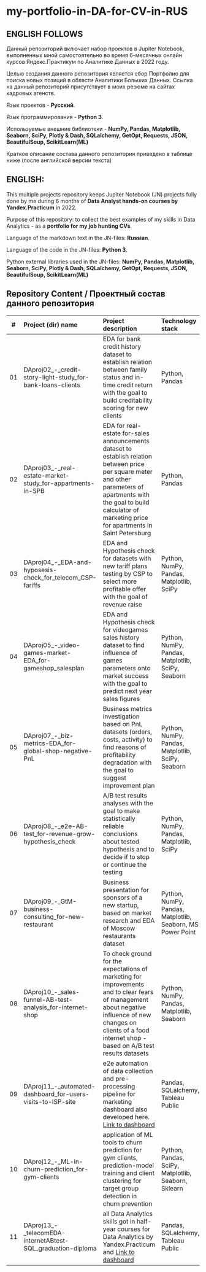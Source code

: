 # my-portfolio-in-DA-for-CV-in-RUS

## ENGLISH FOLLOWS
Данный репозиторий включает набор проектов в Jupiter Notebook, выполненных мной самостоятельно во время 6-месячных онлайн курсов Яндекс.Практикум по Аналитике Данных в 2022 году.

Целью создания данного репозитория является сбор Портфолио для поиска новых позиций в области Аналитики Больших Данных.  Ссылка на данный репозиторий присутствует в моих резюме на сайтах кадровых агенств.

Язык проектов - **Русский**.

Язык программирования - **Python 3**.

Используемые внешние библиотеки - **NumPy, Pandas, Matplotlib, Seaborn, SciPy, Plotly & Dash, SQLalchemy, GetOpt, Requests, JSON, BeautifulSoup, ScikitLearn(ML)**

Краткое описание состава данного репозитория приведено в таблице ниже (после английской версии текста)

## ENGLISH:
This multiple projects repository keeps Jupiter Notebook (JN) projects fully done by me during 6 months of **Data Analyst hands-on courses by Yandex.Practicum** in 2022.

Purpose of this repository: to collect the best examples of my skills in Data Analytics - as a **portfolio for my job hunting CVs**.

Language of the markdown text in the JN-files: **Russian**.

Language of the code in the JN-files: **Python 3**.

Python external libraries used in the JN-files: **NumPy, Pandas, Matplotlib, Seaborn, SciPy, Plotly & Dash, SQLalchemy, GetOpt, Requests, JSON, BeautifulSoup, ScikitLearn(ML)**

## Repository Content / Проектный состав данного репозитория
| \# | Project (dir) name | Project description | Technology stack | Project dir link |
|:---:|:------------|:--------------------|:-----------------|:----------------|
| 01 | DAproj02_-_credit-story-light-study_for-bank-loans-clients | EDA for bank credit history dataset to establish relation between family status and in-time credit return with the goal to build creditability scoring for new clients | Python, Pandas | <a href='https://github.com/SanSanychSeva/my-portfolio-in-DA-for-CV-in-RUS/tree/main/DAproj02_-_credit-story-light-study_for-bank-loans-clients'>DAproj02</a> |
| 02 | DAproj03_-_real-estate-market-study_for-appartments-in-SPB | EDA for real-estate for-sales announcements dataset to establish relation between price per square meter and other parameters of apartments with the goal to build calculator of marketing price for apartments in Saint Petersburg | Python, Pandas | <a href='https://github.com/SanSanychSeva/my-portfolio-in-DA-for-CV-in-RUS/tree/main/DAproj03_-_real-estate-market-study_for-appartments-in-SPB'>DAproj03</a> |
| 03 | DAproj04_-_EDA-and-hyposesis-check_for_telecom_CSP-fariffs | EDA and Hypothesis check for datasets with new tariff plans testing by CSP to select more profitable offer with the goal of revenue raise  | Python, NumPy, Pandas, Matplotlib, SciPy | <a href='https://github.com/SanSanychSeva/my-portfolio-in-DA-for-CV-in-RUS/tree/main/DAproj04_-_EDA-and-hyposesis-check_for_telecom_CSP-fariffs'>DAproj04</a> |
| 04 | DAproj05_-_video-games-market-EDA_for-gameshop_salesplan | EDA and Hypothesis check for videogames sales history dataset to find influence of games parameters onto market success with the goal to predict next year sales figures | Python, NumPy, Pandas, Matplotlib, SciPy, Seaborn | <a href='https://github.com/SanSanychSeva/my-portfolio-in-DA-for-CV-in-RUS/tree/main/DAproj05_-_video-games-market-EDA_for-gameshop_salesplan'>DAproj05</a> |
| 05 | DAproj07_-_biz-metrics-EDA_for-global-shop-negative-PnL | Business metrics investigation based on PnL datasets (orders, costs, activity) to find reasons of profitability degradation with the goal to suggest improvement plan | Python, NumPy, Pandas, Matplotlib, SciPy, Seaborn | <a href='https://github.com/SanSanychSeva/my-portfolio-in-DA-for-CV-in-RUS/tree/main/DAproj07_-_biz-metrics-EDA_for-global-shop-negative-PnL'>DAproj07</a> |
| 06 | DAproj08_-_e2e-AB-test_for-revenue-grow-hypothesis_check | A/B test results analyses with the goal to make statistically reliable conclusions about tested hypothesis and to decide if to stop or continue the testing | Python, NumPy, Pandas, Matplotlib, SciPy | <a href='https://github.com/SanSanychSeva/my-portfolio-in-DA-for-CV-in-RUS/tree/main/DAproj08_-_e2e-AB-test_for-revenue-grow-hypothesis_check'>DAproj08</a> |
| 07 | DAproj09_-_GtM-business-consulting_for-new-restaurant | Business presentation for sponsors of a new startup, based on market research and EDA of Moscow restaurants dataset  | Python, NumPy, Pandas, Matplotlib, Seaborn, MS Power Point | <a href='https://github.com/SanSanychSeva/my-portfolio-in-DA-for-CV-in-RUS/tree/main/DAproj09_-_GtM-business-consulting_for-new-restaurant'>DAproj09</a> |
| 08 | DAproj10_-_sales-funnel-AB-test-analysis_for-internet-shop | To check ground for the expectations of marketing for improvements and to clear fears of management about negative influence of new changes on clients of a food internet shop - based on A/B test results datasets| Python, NumPy, Pandas, Matplotlib, Seaborn | <a href='https://github.com/SanSanychSeva/my-portfolio-in-DA-for-CV-in-RUS/tree/main/DAproj10_-_sales-funnel-AB-test-analysis_for-internet-shop'>DAproj10</a> |
| 09 | DAproj11_-_automated-dashboard_for-users-visits-to-ISP-site | e2e automation of data collection and pre-processing pipeline for marketing dashboard also developed here. <a href='https://public.tableau.com/views/DashboardDA49SevastyanovAA/DashboardDA49SevastyanovAA?:language=en-US&publish=yes&:display_count=n&:origin=viz_share_link'>Link to dashboard</a> | Pandas, SQLalchemy, Tableau Public | <a href='https://github.com/SanSanychSeva/my-portfolio-in-DA-for-CV-in-RUS/tree/main/DAproj11_-_automated-dashboard_for-users-visits-to-ISP-site'>DAproj11</a> |
| 10 | DAproj12_-_ML-in-churn-prediction_for-gym-clients | application of ML tools to churn prediction for gym clients, prediction-model training and client clustering for target group detection in churn prevention | Python, Pandas, SciPy, Matplotlib, Seaborn, Sklearn | <a href='https://github.com/SanSanychSeva/my-portfolio-in-DA-for-CV-in-RUS/tree/main/DAproj12_-_ML-in-churn-prediction_for-gym-clients'>DAproj12</a> |
| 11 | DAproj13_-_telecomEDA-internetABtest-SQL_graduation-diploma | all Data Analytics skills got in half-year courses for Data Analytics by Yandex.Practicum and <a href='https://public.tableau.com/views/GraduateDashboardTelco-DA49-Savastyanov/Dashboard1?:language=en-US&publish=yes&:display_count=n&:origin=viz_share_link'>Link to dashboard</a> | Pandas, SQLalchemy, Tableau Public | <a href='https://github.com/SanSanychSeva/my-portfolio-in-DA-for-CV-in-RUS/tree/main/DAproj13_-_telecomEDA-internetABtest-SQL_graduation-diploma'>DAproj13</a> |
